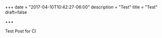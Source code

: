 +++
date = "2017-04-10T10:42:27-06:00"
description = "Test"
title = "Test"
draft=false

+++


Test Post for CI
